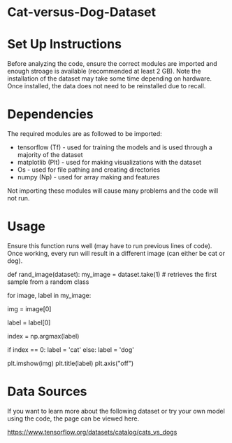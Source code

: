 # Cat-versus-Dog-Dataset

# Set Up Instructions
Before analyzing the code, ensure the correct modules are imported and enough stroage is available (recommended at least 2 GB).
Note the installation of the dataset may take some time depending on hardware. 
Once installed, the data does not need to be reinstalled due to recall. 

# Dependencies
The required modules are as followed to be imported:

* tensorflow (Tf) - used for training the models and is used through a majority of the dataset
* matplotlib (Plt) - used for making visualizations with the dataset
* Os - used for file pathing and creating directories
* numpy (Np) - used for array making and features

Not importing these modules will cause many problems and the code will not run. 

# Usage
Ensure this function runs well (may have to run previous lines of code). 
Once working, every run will result in a different image (can either be cat or dog).

def rand_image(dataset):
my_image = dataset.take(1) # retrieves the first sample from a random class

for image, label in my_image:
  
  img = image[0]
  
  label = label[0]

  index = np.argmax(label)

  if index == 0:
    label = 'cat'
  else:
    label = 'dog'

  plt.imshow(img)
  plt.title(label)
  plt.axis("off")

# Data Sources
If you want to learn more about the following dataset or try your own model using the code, the page can be viewed here. 

https://www.tensorflow.org/datasets/catalog/cats_vs_dogs
